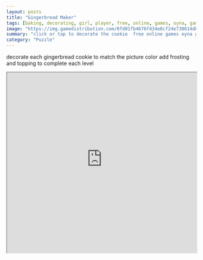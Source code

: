 ```yaml
---
layout: posts
title: "Gingerbread Maker"
tags: [baking, decorating, girl, player, free, online, games, oyna, game, free, games, play, play, games]
image: "https://img.gamedistribution.com/0fd01fb4676f434e8cf24e738614db67.jpg"
summary: "click or tap to decorate the cookie  free online games oyna game free games play play games"
category: "Puzzle"
---
```


decorate each gingerbread cookie to match the picture color add frosting and topping to complete each level

<iframe width="100%" height="480px;" src="https://html5.gamedistribution.com/0fd01fb4676f434e8cf24e738614db67/"></iframe>